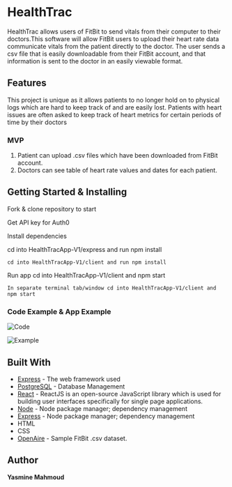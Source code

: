 # HealthTrac

HealthTrac allows users of FitBit to send vitals from their computer to their doctors.This software will allow FitBit users to upload their heart rate data communicate vitals from the patient directly to the doctor. The user sends a csv file that is easily downloadable from their FitBit account, and that information is sent to the doctor in an easily viewable format.

## Features
This project is unique as it allows patients to no longer hold on to physical logs which are hard to keep track of and are easily lost. Patients with heart issues are often asked to keep track of heart metrics for certain periods of time by their doctors 

### MVP

1. Patient can upload .csv files which have been downloaded from FitBit account.
2. Doctors can see table of heart rate values and dates for each patient.

## Getting Started & Installing

Fork & clone repository to start

Get API key for Auth0

Install dependencies

cd into HealthTracApp-V1/express and run npm install
```
cd into HealthTracApp-V1/client and run npm install
```
Run app
cd into HealthTracApp-V1/client and npm start
```
In separate terminal tab/window cd into HealthTracApp-V1/client and npm start
```

### Code Example & App Example

![Code](https://media.giphy.com/media/jthgAGxdOmFXVNga3d/giphy.gif)

![Example](https://media.giphy.com/media/LRsDwueVKwqdmNBVEv/giphy.gif)


## Built With

* [Express](http://expressjs.com/) - The web framework used
* [PostgreSQL](https://www.postgresql.org/) - Database Management
* [React](https://reactjs.org/) - ReactJS is an open-source JavaScript library which is used for building user interfaces specifically for single page applications.
* [Node](https://www.npmjs.com/) - Node package manager; dependency management
* [Express](https://www.npmjs.com/) - Node package manager; dependency management
* HTML
* CSS
* [OpenAire](https://zenodo.org/record/53894#.Xd1s_pNKhdg) - Sample FitBit .csv dataset.

## Author

 **Yasmine Mahmoud** 